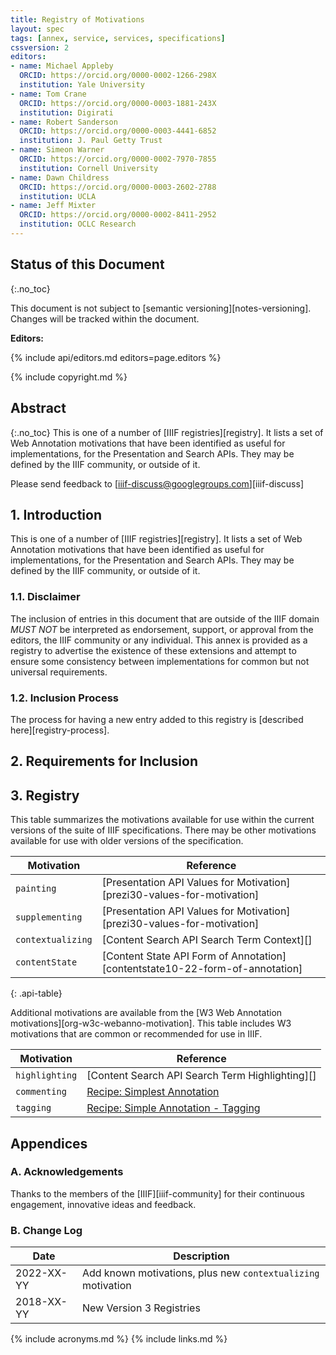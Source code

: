 ```yaml
---
title: Registry of Motivations
layout: spec
tags: [annex, service, services, specifications]
cssversion: 2
editors:
- name: Michael Appleby
  ORCID: https://orcid.org/0000-0002-1266-298X
  institution: Yale University
- name: Tom Crane
  ORCID: https://orcid.org/0000-0003-1881-243X
  institution: Digirati
- name: Robert Sanderson
  ORCID: https://orcid.org/0000-0003-4441-6852
  institution: J. Paul Getty Trust
- name: Simeon Warner
  ORCID: https://orcid.org/0000-0002-7970-7855
  institution: Cornell University
- name: Dawn Childress
  ORCID: https://orcid.org/0000-0003-2602-2788
  institution: UCLA
- name: Jeff Mixter
  ORCID: https://orcid.org/0000-0002-8411-2952
  institution: OCLC Research
---
```


## Status of this Document
{:.no_toc}

This document is not subject to [semantic versioning][notes-versioning].
Changes will be tracked within the document.

**Editors:**

{% include api/editors.md editors=page.editors %}

{% include copyright.md %}

## Abstract
{:.no_toc}
This is one of a number of [IIIF registries][registry]. It lists a set of Web Annotation motivations that have been identified as useful for implementations, for the Presentation and Search APIs.  They may be defined by the IIIF community, or outside of it.

Please send feedback to [iiif-discuss@googlegroups.com][iiif-discuss]


## 1. Introduction

This is one of a number of [IIIF registries][registry]. It lists a set of Web Annotation motivations that have been identified as useful for implementations, for the Presentation and Search APIs.  They may be defined by the IIIF community, or outside of it.

### 1.1. Disclaimer

The inclusion of entries in this document that are outside of the IIIF domain _MUST NOT_ be interpreted as endorsement, support, or approval from the editors, the IIIF community or any individual. This annex is provided as a registry to advertise the existence of these extensions and attempt to ensure some consistency between implementations for common but not universal requirements.

### 1.2. Inclusion Process

The process for having a new entry added to this registry is [described here][registry-process].

## 2. Requirements for Inclusion

## 3. Registry

This table summarizes the motivations available for use within the current versions of the suite of IIIF specifications. There may be other motivations available for use with older versions of the specification.

| Motivation    | Reference |
|--------------------|------|
| `painting`	| [Presentation API Values for Motivation][prezi30-values-for-motivation] |
| `supplementing` | [Presentation API Values for Motivation][prezi30-values-for-motivation] |
| `contextualizing` | [Content Search API Search Term Context][] |
| `contentState` | [Content State API Form of Annotation][contentstate10-22-form-of-annotation] |
{: .api-table}

Additional motivations are available from the [W3 Web Annotation motivations][org-w3c-webanno-motivation]. This table includes W3 motivations that are common or recommended for use in IIIF.

| Motivation    | Reference |
|--------------------|------|
| `highlighting` | [Content Search API Search Term Highlighting][] |
| `commenting`	| [Recipe: Simplest Annotation](https://iiif.io/api/cookbook/recipe/0266-full-canvas-annotation/) |
| `tagging`	| [Recipe: Simple Annotation - Tagging](https://iiif.io/api/cookbook/recipe/0021-tagging/) |

## Appendices

### A. Acknowledgements

Thanks to the members of the [IIIF][iiif-community] for their continuous engagement, innovative ideas and feedback.

### B. Change Log

| Date       | Description                                        |
| ---------- | -------------------------------------------------- |
| 2022-XX-YY | Add known motivations, plus new `contextualizing` motivation |
| 2018-XX-YY | New Version 3 Registries                           |

{% include acronyms.md %}
{% include links.md %}
